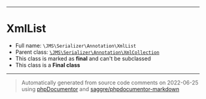 ***

# XmlList





* Full name: `\JMS\Serializer\Annotation\XmlList`
* Parent class: [`\JMS\Serializer\Annotation\XmlCollection`](./XmlCollection.md)
* This class is marked as **final** and can't be subclassed
* This class is a **Final class**






***
> Automatically generated from source code comments on 2022-06-25 using [phpDocumentor](http://www.phpdoc.org/) and [saggre/phpdocumentor-markdown](https://github.com/Saggre/phpDocumentor-markdown)
